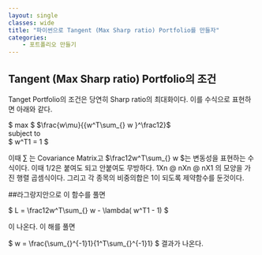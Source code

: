 ```yaml
---
layout: single
classes: wide
title: "파이썬으로 Tangent (Max Sharp ratio) Portfolio를 만들자"
categories:
    - 포트폴리오 만들기
---
```


## Tangent (Max Sharp ratio) Portfolio의 조건
Tanget Portfolio의 조건은 당연히 Sharp ratio의 최대화이다. 이를 수식으로 표현하면 아래와 같다.

$ max $  $\frac{w\mu}{{w^T\sum_{} w }^\frac12}$   
 subject to  
$ w^T1 = 1 $  

이때 $\sum_{}$ 는 Covariance Matrix고 $\frac12w^T\sum_{} w $는 변동성을 표현하는 수식이다. 이때 1/2은 붙여도 되고 안붙여도 무방하다.   1Xn @ nXn @ nX1 의 모양을 가진 행렬 곱셈식이다.
그리고 각 종목의 비중의합은 1이 되도록 제약함수를 둔것이다.

##라그랑지안으로 이 함수를 풀면

$ L = \frac12w^T\sum_{} w - \lambda( w^T1 - 1) $  

이 나온다. 이 해를 풀면 

$ w = \frac{\sum_{}^{-1}1}{1^T\sum_{}^{-1}1} $ 결과가 나온다.
